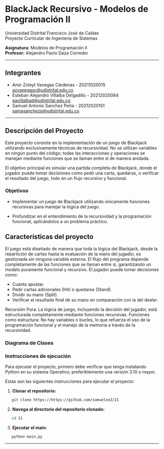 # BlackJack Recursivo - Modelos de Programación II

Universidad Distrital Francisco José de Caldas  
Proyecto Curricular de Ingeniería de Sistemas

**Asignatura:** Modelos de Programación II  
**Profesor:** Alejandro Paolo Daza Corredor

---

## Integrantes

- Amir Zoleyt Vanegas Cárdenas - 20211020015 <br> azvanegasc@udistrital.edu.co
- Esteban Alejandro Villalba Delgadillo - 20212020064 <br> eavillalbad@udistrital.edu.co
- Samuel Antonio Sanchez Peña - 20212020151 <br> samasanchezp@udistrital.edu.co

---

## Descripción del Proyecto

Este proyecto consiste en la implementación de un juego de Blackjack utilizando exclusivamente técnicas de recursividad. No se utilizan variables en ningún punto del código; todas las interacciones y operaciones se manejan mediante funciones que se llaman entre sí de manera anidada.

El objetivo principal es simular una partida completa de Blackjack, donde el jugador puede tomar decisiones como pedir una carta, quedarse, o verificar el resultado del juego, todo en un flujo recursivo y funcional.

### Objetivos

- Implementar un juego de Blackjack utilizando únicamente funciones recursivas para manejar la lógica del juego.

- Profundizar en el entendimiento de la recursividad y la programación funcional, aplicándolos a un problema práctico.

## Características del proyecto

El juego está diseñado de manera que toda la lógica del Blackjack, desde la repartición de cartas hasta la evaluación de la mano del jugador, es gestionada sin ninguna variable externa. El flujo del programa depende completamente de las funciones que se llaman entre sí, garantizando un modelo puramente funcional y recursivo.
El jugador puede tomar decisiones como:

- Cuánto apostar.
- Pedir cartas adicionales (Hit) o quedarse (Stand).
- Dividir su mano (Split).
- Verificar el resultado final de su mano en comparación con la del dealer.

Recursión Pura: La lógica de juego, incluyendo la decisión del jugador, está estructurada completamente mediante funciones recursivas.
Funciones como estructura: No hay variables o bucles, lo que refuerza el uso de la programación funcional y el manejo de la memoria a través de la recursividad.

### Diagrama de Clases



### Instrucciones de ejecución

Para ejecutar el proyecto, primero debe verificar que tenga instalando Python en su sistema Operativo; preferiblemente una versión 3.10 o mayor.

Estas son las siguientes instrucciones para ejecutar el proyecto:

1. **Clonar el repositorio:**
```bash
   git clone https://https://github.com/samuelxe2/21
```

2. **Navega al directorio del repositorio clonado:**
```bash
   cd 21
```

3. **Ejecutar el main:**
```bash
   python main.py
```

---